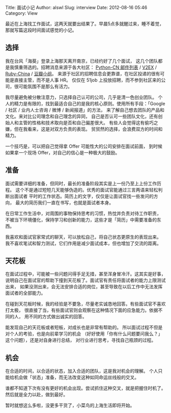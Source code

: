 Title: 面试小记
Author: alswl
Slug: interview
Date: 2012-08-16 05:46
Category: View


最近在上海找工作面试，这两天就要出结果了。早晨5点多就醒过来，睡不着觉，
那就写篇这段时间面试感觉的小记。


## 选择 ##

我在台风「海葵」登录上海那天离开南京，已经约好了几个面试，
这几个团队都是我慎重筛选的。招聘消息来源于各大社区：
[Python-CN 邮件列表][python-cn] / [V2EX][v2ex] /
[Ruby-China][ruby-china] / [豆瓣小组][db-group]。
来源于社区的招聘信息会更靠谱，在社区投递的很有可能是直接主管，而不是人事 HR。
仅仅在 51job 上投放招聘，而不参到社区来的公司，很可能氛围不是那么有活力。

<!-- more -->

我尽量避免被分散注意力，只选择自己认可的公司，几乎是清一色创业团队。
个人的精力是有限的，找到最适合自己的是我的核心原则。使用所有手段：「Google /
社区 / 业内人士咨询 / 微博 / 新闻报道」的方法，
来了解自己想去团队的产品和文化。来对比公司理念和自己理念的异同，
自己是否认可一些团队文化，还有创始人和主管的性格和技术取向是否和自己偏差很大。
有些人会觉得这有偷巧之嫌，但在我看来，这是对双方负责的表现。
贸贸然的选择，会浪费双方的时间和精力。

一个技巧是，可以把自己觉得拿 Offer 可能性大的公司安排在面试前面，
到时候如果拿一个现场 Offer，对自己的信心是一种极大的鼓励。

## 准备 ##

面试需要详细的准备，但同时，最长的准备阶段其实是上一份乃至上上份工作历程。
这个不是通过短短几天能够伪造的。优秀的面试官能通过三言两语来轻松判断出面试者
平时的工作状态。简历上的文字，仅仅是让面试官找一些发问的方向，
最大的简历我们一直在书写，也就是面试者本身。

在日常工作生活中，对周围的事物保持思考的习惯，热忱并负责对待工作职责，
不被当下环境僵化，保持学习和创新的能力，这些才是「简历」中需要准备的东西。

我喜欢和面试官家常式的聊天，可以放松自己，将自己状态更原生的表现出来。
我不喜欢笔试和智力测试，它们作用是减少面试成本，但也增加了交流的距离。

## 天花板 ##

在面试过程中，可能被一些问题问得手足无措，甚至浑身冒冷汗。这其实是好事，
说明自己在面试官的帮助下撞到天花板了。面试官有责任将面试者的能力上限测试出来，
如果没测出来，会无法安排合适的岗位，甚至导致在以后工作中无法发挥面试者的全部能力。

在碰到天花板时候，我的经验是不要急，尽量老实诚恳地回答。有些面试官不喜欢打太极，
很直接了当，有些面试官则会观察在这种情况下面的应急能力。依据不同的人，
用不同的方式做出诚实的回答。

能发现自己的天花板或者短板，对成长也是非常有帮助的。
所以面试过程不但是对个人的考验，也是向前辈学习的机会
（好好使用「你有什么问题要问我么？」这个问题），还是对自身进行总结，
对行业进行思考，寻找自己瓶颈的过程。

## 机会 ##

在合适的时间，以合适的状态，加入合适的团队，这是我对机会的理解。
个人只能给机会做「状态」准备，而无法改变这种如同命运丝线般的交叉。

谁都不知道下次有没有更好的机会出现。尝试抓住这种交叉，就是把握住时机了。
然后就是全力以赴，做到最好。

暂时就想这么多啦，没更多干货了，小菜鸟的上海生活即将开始。

[python-cn]: http://python.cn/
[v2ex]: http://www.v2ex.com/
[ruby-china]: http://ruby-china.org/
[db-group]: http://www.douban.com/group/
